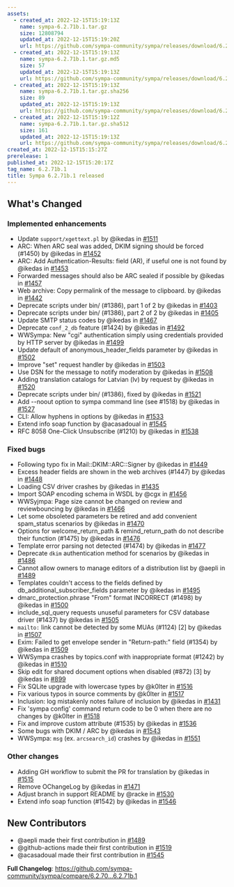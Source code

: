 ```yaml
---
assets:
  - created_at: 2022-12-15T15:19:13Z
    name: sympa-6.2.71b.1.tar.gz
    size: 12808794
    updated_at: 2022-12-15T15:19:20Z
    url: https://github.com/sympa-community/sympa/releases/download/6.2.71b.1/sympa-6.2.71b.1.tar.gz
  - created_at: 2022-12-15T15:19:13Z
    name: sympa-6.2.71b.1.tar.gz.md5
    size: 57
    updated_at: 2022-12-15T15:19:13Z
    url: https://github.com/sympa-community/sympa/releases/download/6.2.71b.1/sympa-6.2.71b.1.tar.gz.md5
  - created_at: 2022-12-15T15:19:13Z
    name: sympa-6.2.71b.1.tar.gz.sha256
    size: 89
    updated_at: 2022-12-15T15:19:13Z
    url: https://github.com/sympa-community/sympa/releases/download/6.2.71b.1/sympa-6.2.71b.1.tar.gz.sha256
  - created_at: 2022-12-15T15:19:12Z
    name: sympa-6.2.71b.1.tar.gz.sha512
    size: 161
    updated_at: 2022-12-15T15:19:13Z
    url: https://github.com/sympa-community/sympa/releases/download/6.2.71b.1/sympa-6.2.71b.1.tar.gz.sha512
created_at: 2022-12-15T15:15:27Z
prerelease: 1
published_at: 2022-12-15T15:20:17Z
tag_name: 6.2.71b.1
title: Sympa 6.2.71b.1 released
---
```


<!-- Release notes generated using configuration in .github/release.yml at 6.2.71b.1 -->

## What's Changed
### Implemented enhancements
* Update `support/xgettext.pl` by @ikedas in [\#1511](https://github.com/sympa-community/sympa/pull/1511)
* ARC: When ARC seal was added, DKIM signing should be forced (#1450) by @ikedas in [\#1452](https://github.com/sympa-community/sympa/pull/1452)
* ARC: Add Authentication-Results: field (AR), if useful one is not found by @ikedas in [\#1453](https://github.com/sympa-community/sympa/pull/1453)
* Forwarded messages should also be ARC sealed if possible by @ikedas in [\#1457](https://github.com/sympa-community/sympa/pull/1457)
* Web archive: Copy permalink of the message to clipboard. by @ikedas in [\#1442](https://github.com/sympa-community/sympa/pull/1442)
* Deprecate scripts under bin/ (#1386), part 1 of 2 by @ikedas in [\#1403](https://github.com/sympa-community/sympa/pull/1403)
* Deprecate scripts under bin/ (#1386), part 2 of 2 by @ikedas in [\#1405](https://github.com/sympa-community/sympa/pull/1405)
* Update SMTP status codes by @ikedas in [\#1467](https://github.com/sympa-community/sympa/pull/1467)
* Deprecate `conf_2_db` feature (#1424) by @ikedas in [\#1492](https://github.com/sympa-community/sympa/pull/1492)
* WWSympa: New "cgi" authentication simply using credentials provided by HTTP server by @ikedas in [\#1499](https://github.com/sympa-community/sympa/pull/1499)
* Update default of anonymous_header_fields parameter by @ikedas in [\#1502](https://github.com/sympa-community/sympa/pull/1502)
* Improve "set" request handler by @ikedas in [\#1503](https://github.com/sympa-community/sympa/pull/1503)
* Use DSN for the message to notify moderation by @ikedas in [\#1508](https://github.com/sympa-community/sympa/pull/1508)
* Adding translation catalogs for Latvian (lv) by request by @ikedas in [\#1520](https://github.com/sympa-community/sympa/pull/1520)
* Deprecate scripts under bin/ (#1386), fixed by @ikedas in [\#1521](https://github.com/sympa-community/sympa/pull/1521)
* Add --noout option to sympa command line (see #1518) by @ikedas in [\#1527](https://github.com/sympa-community/sympa/pull/1527)
* CLI: Allow hyphens in options by @ikedas in [\#1533](https://github.com/sympa-community/sympa/pull/1533)
* Extend info soap function by @acasadoual in [\#1545](https://github.com/sympa-community/sympa/pull/1545)
* RFC 8058 One-Click Unsubscribe (#1210) by @ikedas in [\#1538](https://github.com/sympa-community/sympa/pull/1538)
### Fixed bugs
* Following typo fix in Mail::DKIM::ARC::Signer by @ikedas in [\#1449](https://github.com/sympa-community/sympa/pull/1449)
* Excess header fields are shown in the web archives (#1447) by @ikedas in [\#1448](https://github.com/sympa-community/sympa/pull/1448)
* Loading CSV driver crashes by @ikedas in [\#1435](https://github.com/sympa-community/sympa/pull/1435)
* Import SOAP encoding schema in WSDL by @cgx in [\#1456](https://github.com/sympa-community/sympa/pull/1456)
* WWSyjmpa: Page size cannot be changed on review and reviewbouncing by @ikedas in [\#1466](https://github.com/sympa-community/sympa/pull/1466)
* Let some obsoleted parameters be retired and add convenient spam_status scenarios by @ikedas in [\#1470](https://github.com/sympa-community/sympa/pull/1470)
* Options for welcome_return_path & remind_return_path do not describe their function (#1475) by @ikedas in [\#1476](https://github.com/sympa-community/sympa/pull/1476)
* Template error parsing not detected (#1474) by @ikedas in [\#1477](https://github.com/sympa-community/sympa/pull/1477)
* Deprecate `dkim` authentication method for scenarios by @ikedas in [\#1486](https://github.com/sympa-community/sympa/pull/1486)
* Cannot allow owners to manage editors of a distribution list by @aepli in [\#1489](https://github.com/sympa-community/sympa/pull/1489)
* Templates couldn't access to the fields defined by db_additional_subscriber_fields parameter by @ikedas in [\#1495](https://github.com/sympa-community/sympa/pull/1495)
* dmarc_protection.phrase "From" format INCORRECT (#1498) by @ikedas in [\#1500](https://github.com/sympa-community/sympa/pull/1500)
* include_sql_query requests unuseful parameters for CSV database driver (#1437) by @ikedas in [\#1505](https://github.com/sympa-community/sympa/pull/1505)
* `mailto:` link cannot be detected by some MUAs (#1124) [2] by @ikedas in [\#1507](https://github.com/sympa-community/sympa/pull/1507)
* Exim: Failed to get envelope sender in "Return-path:" field (#1354) by @ikedas in [\#1509](https://github.com/sympa-community/sympa/pull/1509)
* WWSympa crashes by topics.conf with inappropriate format (#1242) by @ikedas in [\#1510](https://github.com/sympa-community/sympa/pull/1510)
* Skip edit for shared document options when disabled (#872) [3] by @ikedas in [\#899](https://github.com/sympa-community/sympa/pull/899)
* Fix SQLite upgrade with lowercase types by @k0lter in [\#1516](https://github.com/sympa-community/sympa/pull/1516)
* Fix various typos in source comments by @k0lter in [\#1517](https://github.com/sympa-community/sympa/pull/1517)
* Inclusion: log mistakenly notes failure of inclusion by @ikedas in [\#1431](https://github.com/sympa-community/sympa/pull/1431)
* Fix 'sympa config' command return code to be 0 when there are no changes by @k0lter in [\#1518](https://github.com/sympa-community/sympa/pull/1518)
* Fix and improve custom attribute (#1535) by @ikedas in [\#1536](https://github.com/sympa-community/sympa/pull/1536)
* Some bugs with DKIM / ARC by @ikedas in [\#1543](https://github.com/sympa-community/sympa/pull/1543)
* WWSympa: `msg` (ex. `arcsearch_id`) crashes by @ikedas in [\#1551](https://github.com/sympa-community/sympa/pull/1551)
### Other changes
* Adding GH workflow to submit the PR for translation by @ikedas in [\#1515](https://github.com/sympa-community/sympa/pull/1515)
* Remove OChangeLog by @ikedas in [\#1471](https://github.com/sympa-community/sympa/pull/1471)
* Adjust branch in support README by @racke in [\#1530](https://github.com/sympa-community/sympa/pull/1530)
* Extend info soap function (#1542) by @ikedas in [\#1546](https://github.com/sympa-community/sympa/pull/1546)

## New Contributors
* @aepli made their first contribution in [\#1489](https://github.com/sympa-community/sympa/pull/1489)
* @github-actions made their first contribution in [\#1519](https://github.com/sympa-community/sympa/pull/1519)
* @acasadoual made their first contribution in [\#1545](https://github.com/sympa-community/sympa/pull/1545)

**Full Changelog**: https://github.com/sympa-community/sympa/compare/6.2.70...6.2.71b.1
